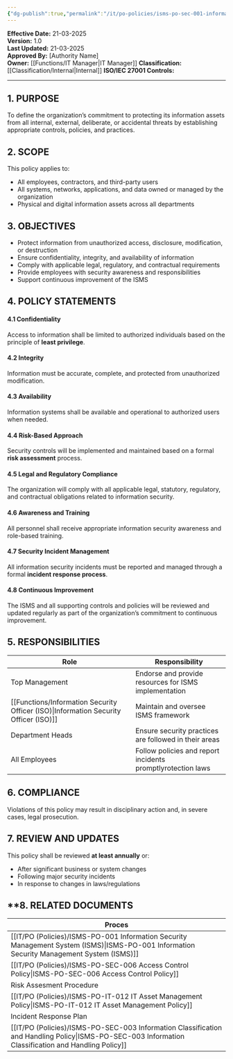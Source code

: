 ```yaml
---
{"dg-publish":true,"permalink":"/it/po-policies/isms-po-sec-001-information-security-policy/","tags":["information","security","policy"],"noteIcon":"lightbulb"}
---
```


**Effective Date:** 21-03-2025  
**Version:** 1.0  
**Last Updated:** 21-03-2025  
**Approved By:** [Authority Name]  
**Owner:** [[Functions/IT Manager\|IT Manager]]
**Classification:** [[Classification/Internal\|Internal]]
**ISO/IEC 27001 Controls:** 

---
## **1. PURPOSE**  

To define the organization’s commitment to protecting its information assets from all internal, external, deliberate, or accidental threats by establishing appropriate controls, policies, and practices.
## **2. SCOPE**
This policy applies to:

- All employees, contractors, and third-party users
- All systems, networks, applications, and data owned or managed by the organization
- Physical and digital information assets across all departments  

## **3. OBJECTIVES** 
 - Protect information from unauthorized access, disclosure, modification, or destruction
- Ensure confidentiality, integrity, and availability of information
- Comply with applicable legal, regulatory, and contractual requirements
- Provide employees with security awareness and responsibilities
- Support continuous improvement of the ISMS

## **4. POLICY STATEMENTS**
#### 4.1 Confidentiality
Access to information shall be limited to authorized individuals based on the principle of **least privilege**.
#### 4.2 Integrity
Information must be accurate, complete, and protected from unauthorized modification.
#### 4.3 Availability
Information systems shall be available and operational to authorized users when needed.
#### 4.4 Risk-Based Approach
Security controls will be implemented and maintained based on a formal **risk assessment** process.
#### 4.5 Legal and Regulatory Compliance
The organization will comply with all applicable legal, statutory, regulatory, and contractual obligations related to information security.
#### 4.6 Awareness and Training
All personnel shall receive appropriate information security awareness and role-based training.

#### 4.7 Security Incident Management
All information security incidents must be reported and managed through a formal **incident response process**.

#### 4.8 Continuous Improvement
The ISMS and all supporting controls and policies will be reviewed and updated regularly as part of the organization’s commitment to continuous improvement.

## **5. RESPONSIBILITIES**

| **Role**                               | **Responsibility**                                          |
| -------------------------------------- | ----------------------------------------------------------- |
| Top Management                         | Endorse and provide resources for ISMS implementation       |
| [[Functions/Information Security Officer (ISO)\|Information Security Officer (ISO)]] | Maintain and oversee ISMS framework                         |
| Department Heads                       | Ensure security practices are followed in their areas       |
| All Employees                          | Follow policies and report incidents promptlyrotection laws |
## **6. COMPLIANCE**  
Violations of this policy may result in disciplinary action and, in severe cases, legal prosecution.

## **7. REVIEW AND UPDATES**  
This policy shall be reviewed **at least annually** or:

- After significant business or system changes
- Following major security incidents
- In response to changes in laws/regulations

## **8. RELATED DOCUMENTS  

| Proces                                                             |
| ------------------------------------------------------------------ |
| [[IT/PO (Policies)/ISMS-PO-001 Information Security Management System (ISMS)\|ISMS-PO-001 Information Security Management System (ISMS)]]      |
| [[IT/PO (Policies)/ISMS-PO-SEC-006 Access Control Policy\|ISMS-PO-SEC-006 Access Control Policy]]                          |
| Risk Assesment Procedure                                           |
| [[IT/PO (Policies)/ISMS-PO-IT-012 IT Asset Management Policy\|ISMS-PO-IT-012 IT Asset Management Policy]]                      |
| Incident Response Plan                                             |
| [[IT/PO (Policies)/ISMS-PO-SEC-003 Information Classification and Handling Policy\|ISMS-PO-SEC-003 Information Classification and Handling Policy]] |












